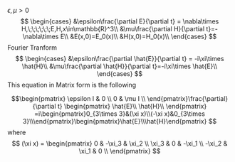 $\epsilon,\mu>0$
$$
\begin{cases}
&\epsilon\frac{\partial E}{\partial t} = \nabla\times H,\;\;\;\;\;\;E,H,x\in\mathbb{R}^3\\
&\mu\frac{\partial H}{\partial t}=-\nabla\times E\\
&E(x,0)=E_0(x)\\
&H(x,0)=H_0(x)\\
\end{cases}
$$
Fourier Tranform
$$
\begin{cases}
&\epsilon\frac{\partial \hat{E}}{\partial t} = -i\xi\times \hat{H}\\
&\mu\frac{\partial \hat{H}}{\partial t}=-i\xi\times \hat{E}\\
\end{cases}
$$
This equation in Matrix form is the following

$$\begin{pmatrix}
\epsilon I & 0  \\
0 & \mu I  \\
\end{pmatrix}\frac{\partial}{\partial t}
\begin{pmatrix} \hat{E}\\ \hat{H}\\ \end{pmatrix}
=i\begin{pmatrix}0_{3\times 3}&(\xi x)\\(-\xi x)&0_{3\times 3}\\\end{pmatrix}\begin{pmatrix}\hat{E}\\\hat{H}\end{pmatrix}
$$
where
$$
(\xi x) = 
\begin{pmatrix}
0 & -\xi_3 & \xi_2 \\
\xi_3 & 0 & -\xi_1 \\
-\xi_2 & \xi_1 & 0 \\
\end{pmatrix}
$$
